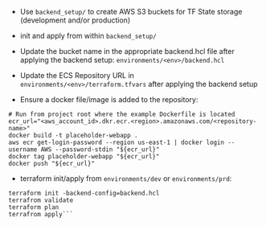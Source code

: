 
- Use `backend_setup/` to create AWS S3 buckets for TF State storage
  (development and/or production)

- init and apply from within `backend_setup/`

- Update the bucket name in the appropriate backend.hcl file after
applying the backend setup: `environments/<env>/backend.hcl`

- Update the ECS Repository URL in `environments/<env>/terraform.tfvars`
after applying the backend setup

- Ensure a docker file/image is added to the repository:
```
# Run from project root where the example Dockerfile is located
ecr_url="<aws_account_id>.dkr.ecr.<region>.amazonaws.com/<repository-name>"
docker build -t placeholder-webapp .
aws ecr get-login-password --region us-east-1 | docker login --username AWS --password-stdin "${ecr_url}"
docker tag placeholder-webapp "${ecr_url}"
docker push "${ecr_url}"
```

- terraform init/apply from `environments/dev` or `environments/prd`:

```# Navigate to environments/<env>
terraform init -backend-config=backend.hcl
terrafrom validate
terraform plan
terrafrom apply```
